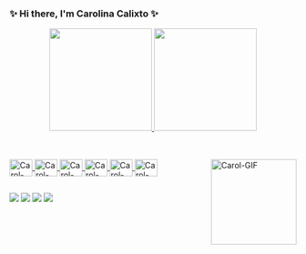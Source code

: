 ### ✨ Hi there, I'm Carolina Calixto ✨

<div align="center">
  <a href="https://github.com/calixtocarolina">
  <img height="180em" src="https://github-readme-stats.vercel.app/api?username=calixtocarolina&show_icons=true&theme=vue&include_all_commits=true&count_private=true"/>
  <img height="180em" src="https://github-readme-stats.vercel.app/api/top-langs/?username=calixtocarolina&layout=compact&langs_count=7&theme=vue"/>
</div>
  
##
  
<div style="display: inline_block"><br>
<img align="center" alt="Carol-HTML" height="30" width="40" src="https://cdn.jsdelivr.net/gh/devicons/devicon/icons/html5/html5-plain.svg">   
 <img align="center" alt="Carol-CSS" height="30" width="40" src="https://cdn.jsdelivr.net/gh/devicons/devicon/icons/css3/css3-plain.svg">
<img align="center" alt="Carol-JS" height="30" width="40" src="https://cdn.jsdelivr.net/gh/devicons/devicon/icons/javascript/javascript-plain.svg">
<img align="center" alt="Carol-KOTLIN" height="30" width="40" src="https://cdn.jsdelivr.net/gh/devicons/devicon/icons/kotlin/kotlin-plain.svg">   
<img align="center" alt="Carol-ANDROID" height="30" width="40" src="https://cdn.jsdelivr.net/gh/devicons/devicon/icons/androidstudio/androidstudio-plain.svg">
<img align="center" alt="Carol-GIT" height="30" width="40" src="https://cdn.jsdelivr.net/gh/devicons/devicon/icons/git/git-plain.svg">
<img align="right" alt="Carol-GIF" height="150" width="150" src="https://cdn.discordapp.com/attachments/869389801843990528/1007037415678025788/download20220805214418.png">
</div> 
  
  ##
  
  <div>
    <a href="https://twitter.com/calistogalillei" target="_blank"> <img src="https://img.shields.io/badge/Twitter-1DA1F2?style=for-the-badge&logo=twitter&logoColor=white" target="_blank"></a>
    <a href="https://www.instagram.com/calistogalilei/" target="_blank"> <img src="https://img.shields.io/badge/Instagram-E4405F?style=for-the-badge&logo=instagram&logoColor=white" target="_blank"></a>
      <a href="https://www.linkedin.com/in/carolinacalixtodev/" target="_blank"> <img src="https://img.shields.io/badge/LinkedIn-0077B5?style=for-the-badge&logo=linkedin&logoColor=white" target="_blank"></a>
    <a href="mailto:carolinacalixtodev@gmail.com"> <img src="https://img.shields.io/badge/Gmail-D14836?style=for-the-badge&logo=gmail&logoColor=white" target="_blank"></a>
  </div>
          
